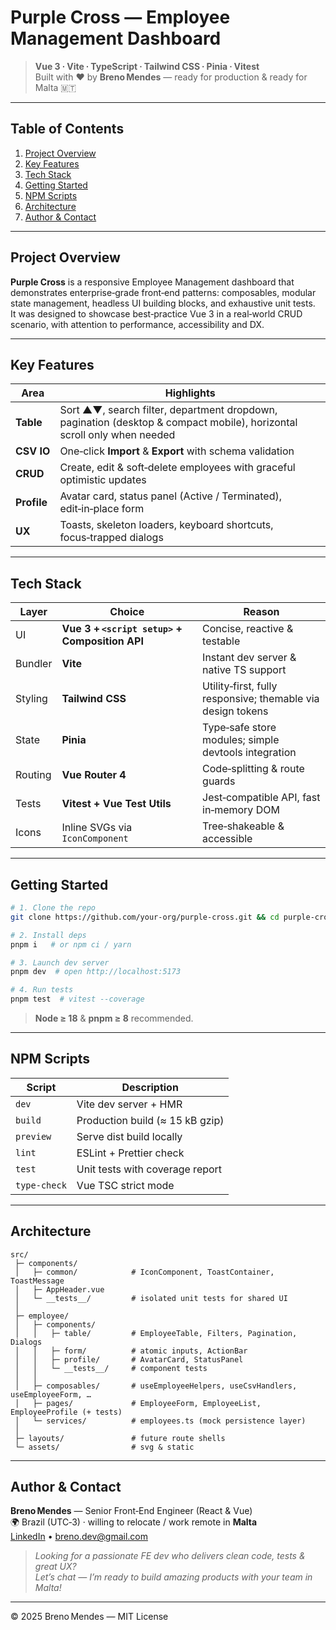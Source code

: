 # Purple Cross — Employee Management Dashboard

> **Vue 3 ∙ Vite ∙ TypeScript ∙ Tailwind CSS ∙ Pinia ∙ Vitest**  
> Built with ❤️ by **Breno Mendes** — ready for production & ready for Malta 🇲🇹

---

## Table of Contents
1. [Project Overview](#project-overview)  
2. [Key Features](#key-features)  
3. [Tech Stack](#tech-stack)  
4. [Getting Started](#getting-started)  
5. [NPM Scripts](#npm-scripts)  
6. [Architecture](#architecture)  
7. [Author & Contact](#author--contact)

---

## Project Overview
**Purple Cross** is a responsive Employee Management dashboard that demonstrates enterprise‑grade front‑end patterns: composables, modular state management, headless UI building blocks, and exhaustive unit tests.  
It was designed to showcase best‑practice Vue 3 in a real‑world CRUD scenario, with attention to performance, accessibility and DX.

---

## Key Features
| Area | Highlights |
|------|------------|
| **Table** | Sort ▲▼, search filter, department dropdown, pagination (desktop & compact mobile), horizontal scroll only when needed |
| **CSV IO** | One‑click **Import** & **Export** with schema validation |
| **CRUD** | Create, edit & soft‑delete employees with graceful optimistic updates |
| **Profile** | Avatar card, status panel (Active / Terminated), edit‑in‑place form |
| **UX** | Toasts, skeleton loaders, keyboard shortcuts, focus‑trapped dialogs |

---

## Tech Stack
| Layer | Choice | Reason |
|-------|--------|--------|
| UI | **Vue 3 + `<script setup>` + Composition API** | Concise, reactive & testable |
| Bundler | **Vite** | Instant dev server & native TS support |
| Styling | **Tailwind CSS** | Utility‑first, fully responsive; themable via design tokens |
| State | **Pinia** | Type‑safe store modules; simple devtools integration |
| Routing | **Vue Router 4** | Code‑splitting & route guards |
| Tests | **Vitest + Vue Test Utils** | Jest‑compatible API, fast in‑memory DOM |
| Icons | Inline SVGs via `IconComponent` | Tree‑shakeable & accessible |

---

## Getting Started
```bash
# 1. Clone the repo
git clone https://github.com/your-org/purple-cross.git && cd purple-cross

# 2. Install deps
pnpm i   # or npm ci / yarn

# 3. Launch dev server
pnpm dev  # open http://localhost:5173

# 4. Run tests
pnpm test  # vitest --coverage
```

> **Node ≥ 18** & **pnpm ≥ 8** recommended.

---

## NPM Scripts
| Script | Description |
|--------|-------------|
| `dev` | Vite dev server + HMR |
| `build` | Production build (≈ 15 kB gzip) |
| `preview` | Serve dist build locally |
| `lint` | ESLint + Prettier check |
| `test` | Unit tests with coverage report |
| `type-check` | Vue TSC strict mode |

---

## Architecture
```
src/
 ├─ components/
 │   ├─ common/            # IconComponent, ToastContainer, ToastMessage
 │   ├─ AppHeader.vue
 │   └─ __tests__/         # isolated unit tests for shared UI
 │
 ├─ employee/
 │   ├─ components/
 │   │   ├─ table/         # EmployeeTable, Filters, Pagination, Dialogs
 │   │   ├─ form/          # atomic inputs, ActionBar
 │   │   ├─ profile/       # AvatarCard, StatusPanel
 │   │   └─ __tests__/     # component tests
 │   │
 │   ├─ composables/       # useEmployeeHelpers, useCsvHandlers, useEmployeeForm, …
 │   ├─ pages/             # EmployeeForm, EmployeeList, EmployeeProfile (+ tests)
 │   └─ services/          # employees.ts (mock persistence layer)
 │
 ├─ layouts/               # future route shells
 └─ assets/                # svg & static
```

---

## Author & Contact
**Breno Mendes** — Senior Front‑End Engineer (React & Vue)  
🌍 Brazil (UTC‑3) · willing to relocate / work remote in **Malta**  
[LinkedIn](https://www.linkedin.com/in/brenomendes) • breno.dev@gmail.com

> *Looking for a passionate FE dev who delivers clean code, tests & great UX?  
> Let’s chat — I’m ready to build amazing products with your team in Malta!*

---

© 2025 Breno Mendes — MIT License
